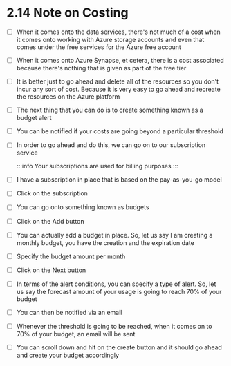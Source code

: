 # 2.14 Note on Costing

- [ ] When it comes onto the data services, there's not much of a cost when it comes onto working with Azure storage accounts and even that comes under the free services for the Azure free account<br/>

- [ ] When it comes onto Azure Synapse, et cetera, there is a cost associated because there's nothing that is given as part of the free tier<br/>

- [ ] It is better just to go ahead and delete all of the resources so you don't incur any sort of cost. Because it is very easy to go ahead and recreate the resources on the Azure platform<br/>

- [ ] The next thing that you can do is to create something known as a budget alert<br/>

- [ ] You can be notified if your costs are going beyond a particular threshold<br/>

- [ ] In order to go ahead and do this, we can go on to our subscription service<br/>

    :::info
        Your subscriptions are used for billing purposes
    :::

- [ ] I have a subscription in place that is based on the pay-as-you-go model<br/>

- [ ] Click on the subscription<br/>

- [ ] You can go onto something known as budgets<br/>

- [ ] Click on the Add button<br/>

- [ ] You can actually add a budget in place. So, let us say I am creating a monthly budget, you have the creation and the expiration date<br/>

- [ ] Specify the budget amount per month<br/>

- [ ] Click on the Next button<br/>

- [ ] In terms of the alert conditions, you can specify a type of alert. So, let us say the forecast amount of your usage is going to reach 70% of your budget<br/>

- [ ] You can then be notified via an email<br/>

- [ ] Whenever the threshold is going to be reached, when it comes on to 70% of your budget, an email will be sent<br/>

- [ ] You can scroll down and hit on the create button and it should go ahead and create your budget accordingly<br/>